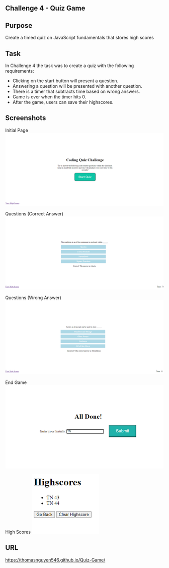 ## Challenge 4 - Quiz Game

## Purpose

Create a timed quiz on JavaScript fundamentals that stores high scores

## Task
In Challenge 4 the task was to create a quiz with the following requirements:
- Clicking on the start button will present a question.
- Answering a question will be presented with another question.
- There is a timer that subtracts time based on wrong answers.
- Game is over when the timer hits 0.
- After the game, users can save their highscores.

## Screenshots
Initial Page
![](assets/images/QuizGameScreenshot1.png)

Questions (Correct Answer)
![](assets/images/QuizGameScreenshot2.png)

Questions (Wrong Answer)
![](assets/images/QuizGameScreenshot3.png)

End Game
![](/assets/images/QuizGameScreenshot4.png)

High Scores
![](/assets/images/HighscoreScreenshot.png)

## URL
https://thomasnguyen546.github.io/Quiz-Game/